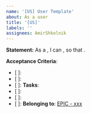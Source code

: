 ```yaml
---
name: '[US] User Template'
about: As a user
title: '[US]'
labels: ''
assignees: AmirShkolnik
---
```


**Statement:**
As a <role>, I can <capability>, so that <receive benefit>.

**Acceptance Criteria**:

- [ ]:
- [ ]:
- [ ]: **Tasks**:
- [ ]:
- [ ]:
- [ ]:
  **Belonging to**: [EPIC - xxx]()
